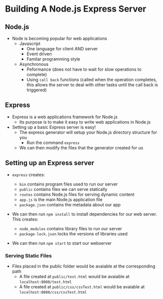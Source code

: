 # Building A Node.js Express Server

## Node.js
- Node is becoming popular for web applications
	- Javascript
		- One language for client AND server
		- Event driven
		- Familar programming style
	- Asynchronous
		- Peformance (does not have to wait for slow operations to complete)
		- Using `call back` functions (called when the operation completes, this allows the server to deal with other tasks until the call back is triggered)

## Express
- Express is a web applications framework for Node.js
	- Its purpose is to make it easy to write web applications in Node.js
- Setting up a basic Express server is easy!
	- The express generator will setup your Node.js directory structure for you
		- Run the command `express`
	- We can then modify the files that the generator created for us

## Setting up an Express server

- `express` creates:
	- `bin` contains program files used to run our server
	- `public` contains files we can serve statically
	- `routes` contains Node.js files for serving dynamic content
	- `app.js` is the main Node.js application file
	- `package.json` contains the metadata about our app
- We can then run `npm install` to install dependencies for our web server. This creates:
	- `node_modules` contains library files to run our server
	- `package-lock.json` locks the versions of libraries used

- We can then run `npm start` to start our webserver

### Serving Static Files
- Files placed in the public folder would be avaiable at the corresponding path
	- A file created at `public/test.html` would be avaiable at `localhost:8080/test.html`
	- A file created at `public/css/cssTest.html` would be avaiable at `localhost:8080/css/cssTest.html`
